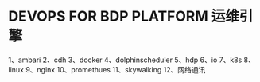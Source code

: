 # DEVOPS FOR BDP PLATFORM 运维引擎

1、ambari
2、cdh
3、docker
4、dolphinscheduler
5、hdp
6、io
7、k8s
8、linux
9、nginx
10、promethues
11、skywalking
12、网络通讯